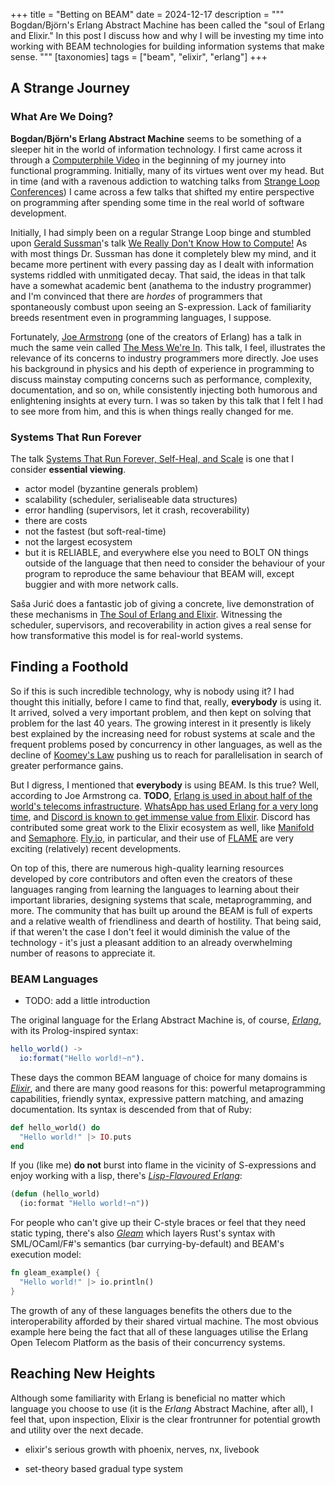 +++
title       = "Betting on BEAM"
date        = 2024-12-17
description = """
Bogdan/Björn's Erlang Abstract Machine has been called the "soul of Erlang and Elixir." In this post 
I discuss how and why I will be investing my time into working with BEAM technologies for building
information systems that make sense.
"""
[taxonomies]
tags = ["beam", "elixir", "erlang"]
+++

## A Strange Journey

### What Are We Doing?

**Bogdan/Björn's Erlang Abstract Machine** seems to be something of a sleeper hit in the world of
information technology. I first came across it through a [Computerphile Video](https://www.youtube.com/watch?v=SOqQVoVai6s) in the beginning of my journey into functional programming. Initially, many of its virtues went over my head. But in time (and with a ravenous addiction to watching talks from [Strange Loop Conferences](https://www.youtube.com/@StrangeLoopConf)) I came across a few talks that shifted my entire perspective on programming after spending some time in the real world of software development.

Initially, I had simply been on a regular Strange Loop binge and stumbled upon [Gerald Sussman](https://en.wikipedia.org/wiki/Gerald_Jay_Sussman)'s talk [We Really Don't Know How to Compute!](https://www.youtube.com/watch?v=HB5TrK7A4pI) As with most things Dr. Sussman has done it completely blew my mind, and it became more pertinent with every passing day as I dealt with information systems riddled with unmitigated decay. That said, the ideas in that talk have a somewhat academic bent (anathema to the industry programmer) and I'm convinced that there are _hordes_ of programmers that spontaneously combust upon seeing an S-expression. Lack of familiarity breeds resentment even in programming languages, I suppose.

Fortunately, [Joe Armstrong](<https://en.wikipedia.org/wiki/Joe_Armstrong_(programmer)>) (one of the creators of Erlang) has a talk in much the same vein called [The Mess We're In](https://www.youtube.com/watch?v=lKXe3HUG2l4). This talk, I feel, illustrates the relevance of its concerns to industry programmers more directly. Joe uses his background in physics and his depth of experience in programming to discuss mainstay computing concerns such as performance, complexity, documentation, and so on, while consistently injecting both humorous and enlightening insights at every turn. I was so taken by this talk that I felt I had to see more from him, and this is when things really changed for me.

### Systems That Run Forever

The talk [Systems That Run Forever, Self-Heal, and Scale](https://www.youtube.com/watch?v=cNICGEwmXLU) is one that I consider **essential viewing**.

- actor model (byzantine generals problem)
- scalability (scheduler, serialiseable data structures)
- error handling (supervisors, let it crash, recoverability)
- there are costs
- not the fastest (but soft-real-time)
- not the largest ecosystem
- but it is RELIABLE, and everywhere else you need to BOLT ON things outside of the language that then need to consider the behaviour of your program to reproduce the same behaviour that BEAM will, except buggier and with more network calls.

Saša Jurić does a fantastic job of giving a concrete, live demonstration of these mechanisms in [The Soul of Erlang and Elixir](https://www.youtube.com/watch?v=JvBT4XBdoUE). Witnessing the scheduler, supervisors, and recoverability in action gives a real sense for how transformative this model is for real-world systems.

## Finding a Foothold

So if this is such incredible technology, why is nobody using it? I had thought this initially, before I came to find that, really, **everybody** is using it. It arrived, solved a very important problem, and then kept on solving that problem for the last 40 years. The growing interest in it presently is likely best explained by the increasing need for robust systems at scale and the frequent problems posed by concurrency in other languages, as well as the decline of [Koomey's Law](https://en.wikipedia.org/wiki/Koomey%27s_law) pushing us to reach for parallelisation in search of greater performance gains.

But I digress, I mentioned that **everybody** is using BEAM. Is this true? Well, according to Joe Armstrong ca. **TODO**, [Erlang is used in about half of the world's telecoms infrastructure](TODO). [WhatsApp has used Erlang for a very long time](https://www.erlang-solutions.com/blog/20-years-of-open-source-erlang-openerlang-interview-with-anton-lavrik-from-whatsapp/), and [Discord is known to get immense value from Elixir](https://elixir-lang.org/blog/2020/10/08/real-time-communication-at-scale-with-elixir-at-discord/). Discord has contributed some great work to the Elixir ecosystem as well, like [Manifold](https://github.com/discord/manifold) and [Semaphore](https://github.com/discord/semaphore). [Fly.io](https://fly.io/), in particular, and their use of [FLAME](https://fly.io/blog/rethinking-serverless-with-flame/) are very exciting (relatively) recent developments.

On top of this, there are numerous high-quality learning resources developed by core contributors and often even the creators of these languages ranging from learning the languages to learning about their important libraries, designing systems that scale, metaprogramming, and more. The community that has built up around the BEAM is full of experts and a relative wealth of friendliness and dearth of hostility. That being said, if that weren't the case I don't feel it would diminish the value of the technology - it's just a pleasant addition to an already overwhelming number of reasons to appreciate it.

### BEAM Languages

- TODO: add a little introduction

The original language for the Erlang Abstract Machine is, of course, _[Erlang](https://www.erlang.org/)_, with its Prolog-inspired syntax:

```erl
hello_world() ->
  io:format("Hello world!~n").
```

These days the common BEAM language of choice for many domains is _[Elixir](https://elixir-lang.org/)_, and there are many good reasons for this: powerful metaprogramming capabilities, friendly syntax, expressive pattern matching, and amazing documentation. Its syntax is descended from that of Ruby:

```ex
def hello_world() do
  "Hello world!" |> IO.puts
end
```

If you (like me) **do not** burst into flame in the vicinity of S-expressions and enjoy working with a lisp, there's _[Lisp-Flavoured Erlang](https://lfe.io/)_:

```lisp
(defun (hello_world)
  (io:format "Hello world!~n"))
```

For people who can't give up their C-style braces or feel that they need static typing, there's also _[Gleam](https://gleam.run/)_ which layers Rust's syntax with SML/OCaml/F#'s semantics (bar currying-by-default) and BEAM's execution model:

```rust
fn gleam_example() {
  "Hello world!" |> io.println()
}
```

The growth of any of these languages benefits the others due to the interoperability afforded by their shared virtual machine. The most obvious example here being the fact that all of these languages utilise the Erlang Open Telecom Platform as the basis of their concurrency systems.

## Reaching New Heights

Although some familiarity with Erlang is beneficial no matter which language you choose to use (it is the _Erlang_ Abstract Machine, after all), I feel that, upon inspection, Elixir is the clear frontrunner for potential growth and utility over the next decade.

- elixir's serious growth with phoenix, nerves, nx, livebook

- set-theory based gradual type system
